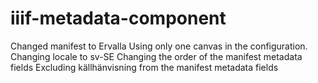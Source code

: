 # iiif-metadata-component

Changed manifest to Ervalla
Using only one canvas in the configuration.
Changing locale to sv-SE
Changing the order of the manifest metadata fields
Excluding källhänvisning from the manifest metadata fields
